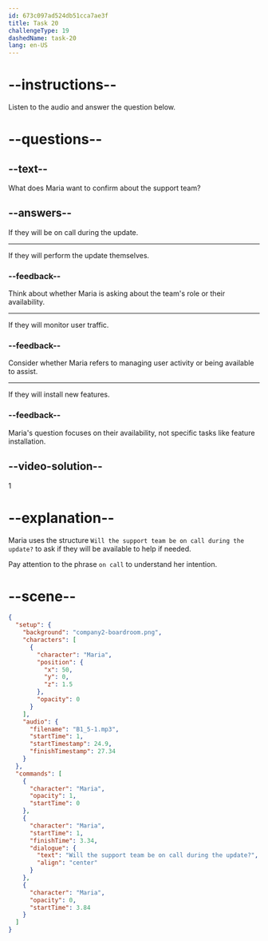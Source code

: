 ```yaml
---
id: 673c097ad524db51cca7ae3f
title: Task 20
challengeType: 19
dashedName: task-20
lang: en-US
---
```

<!-- (Audio) Maria: Will the support team be on call during the update? -->

# --instructions--

Listen to the audio and answer the question below.

# --questions--

## --text--

What does Maria want to confirm about the support team?

## --answers--

If they will be on call during the update.

---

If they will perform the update themselves.

### --feedback--

Think about whether Maria is asking about the team's role or their availability.

---

If they will monitor user traffic.

### --feedback--

Consider whether Maria refers to managing user activity or being available to assist.

---

If they will install new features.

### --feedback--

Maria's question focuses on their availability, not specific tasks like feature installation.

## --video-solution--

1

# --explanation--

Maria uses the structure `Will the support team be on call during the update?` to ask if they will be available to help if needed. 

Pay attention to the phrase `on call` to understand her intention.

# --scene--

```json
{
  "setup": {
    "background": "company2-boardroom.png",
    "characters": [
      {
        "character": "Maria",
        "position": {
          "x": 50,
          "y": 0,
          "z": 1.5
        },
        "opacity": 0
      }
    ],
    "audio": {
      "filename": "B1_5-1.mp3",
      "startTime": 1,
      "startTimestamp": 24.9,
      "finishTimestamp": 27.34
    }
  },
  "commands": [
    {
      "character": "Maria",
      "opacity": 1,
      "startTime": 0
    },
    {
      "character": "Maria",
      "startTime": 1,
      "finishTime": 3.34,
      "dialogue": {
        "text": "Will the support team be on call during the update?",
        "align": "center"
      }
    },
    {
      "character": "Maria",
      "opacity": 0,
      "startTime": 3.84
    }
  ]
}
```
